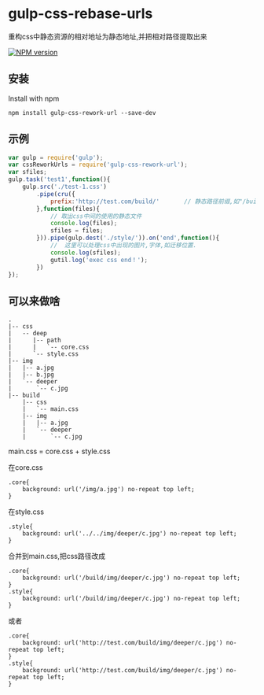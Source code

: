 # gulp-css-rebase-urls
重构css中静态资源的相对地址为静态地址,并把相对路径提取出来

[![NPM version][npm-image]][npm-url]

## 安装

Install with npm

```
npm install gulp-css-rework-url --save-dev
```

## 示例

```javascript
var gulp = require('gulp');
var cssReworkUrls = require('gulp-css-rework-url');
var sfiles;
gulp.task('test1',function(){
    gulp.src('./test-1.css')
        .pipe(cru({
            prefix:'http://test.com/build/'       // 静态路径前缀,如"/build/","http://test.com"
        },function(files){
            // 取出css中间的使用的静态文件
            console.log(files);
            sfiles = files;
        })).pipe(gulp.dest('./style/')).on('end',function(){
            //  这里可以处理css中出现的图片,字体,如迁移位置.
            console.log(sfiles);
            gutil.log('exec css end！');
        })
});
```

## 可以来做啥

```
.
|-- css
|   -- deep
|      |-- path
|      |   `-- core.css
|      `-- style.css
|-- img
|   |-- a.jpg
|   |-- b.jpg
|   `-- deeper
|       `-- c.jpg
|-- build
    |-- css
    |   `-- main.css
    |-- img
    |   |-- a.jpg
    |   `-- deeper
    |       `-- c.jpg
```
main.css = core.css + style.css

在core.css
```
.core{
    background: url('/img/a.jpg') no-repeat top left;
}
```
在style.css
```
.style{
    background: url('../../img/deeper/c.jpg') no-repeat top left;
}
```
合并到main.css,把css路径改成
```
.core{
    background: url('/build/img/deeper/c.jpg') no-repeat top left;
}
.style{
    background: url('/build/img/deeper/c.jpg') no-repeat top left;
}
```
或者
```
.core{
    background: url('http://test.com/build/img/deeper/c.jpg') no-repeat top left;
}
.style{
    background: url('http://test.com/build/img/deeper/c.jpg') no-repeat top left;
}
```

[npm-url]: https://npmjs.org/package/gulp-css-rework-url
[npm-image]: http://img.shields.io/npm/v/gulp.svg
